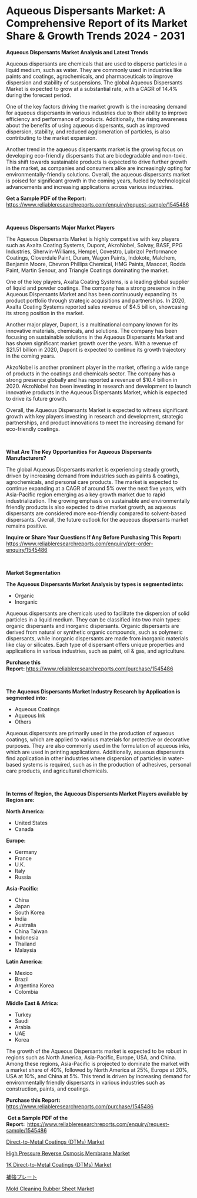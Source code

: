 <p><h1>Aqueous Dispersants Market: A Comprehensive Report of its Market Share & Growth Trends 2024 - 2031</h1></p><p><strong>Aqueous Dispersants Market Analysis and Latest Trends</strong></p>
<p><p>Aqueous dispersants are chemicals that are used to disperse particles in a liquid medium, such as water. They are commonly used in industries like paints and coatings, agrochemicals, and pharmaceuticals to improve dispersion and stability of suspensions. The global Aqueous Dispersants Market is expected to grow at a substantial rate, with a CAGR of 14.4% during the forecast period. </p><p>One of the key factors driving the market growth is the increasing demand for aqueous dispersants in various industries due to their ability to improve efficiency and performance of products. Additionally, the rising awareness about the benefits of using aqueous dispersants, such as improved dispersion, stability, and reduced agglomeration of particles, is also contributing to the market expansion.</p><p>Another trend in the aqueous dispersants market is the growing focus on developing eco-friendly dispersants that are biodegradable and non-toxic. This shift towards sustainable products is expected to drive further growth in the market, as companies and consumers alike are increasingly opting for environmentally-friendly solutions. Overall, the aqueous dispersants market is poised for significant growth in the coming years, fueled by technological advancements and increasing applications across various industries.</p></p>
<p><strong>Get a Sample PDF of the Report:&nbsp;</strong> <a href="https://www.reliableresearchreports.com/enquiry/request-sample/1545486">https://www.reliableresearchreports.com/enquiry/request-sample/1545486</a></p>
<p>&nbsp;</p>
<p><strong>Aqueous Dispersants Major Market Players</strong></p>
<p><p>The Aqueous Dispersants Market is highly competitive with key players such as Axalta Coating Systems, Dupont, AkzoNobel, Solvay, BASF, PPG Industries, Sherwin-Williams, Hempel, Covestro, Lubrizol Performance Coatings, Cloverdale Paint, Duram, Wagon Paints, Indokote, Malchem, Benjamin Moore, Chevron Phillips Chemical, HMG Paints, Mascoat, Rodda Paint, Martin Senour, and Triangle Coatings dominating the market.</p><p>One of the key players, Axalta Coating Systems, is a leading global supplier of liquid and powder coatings. The company has a strong presence in the Aqueous Dispersants Market and has been continuously expanding its product portfolio through strategic acquisitions and partnerships. In 2020, Axalta Coating Systems reported sales revenue of $4.5 billion, showcasing its strong position in the market.</p><p>Another major player, Dupont, is a multinational company known for its innovative materials, chemicals, and solutions. The company has been focusing on sustainable solutions in the Aqueous Dispersants Market and has shown significant market growth over the years. With a revenue of $21.51 billion in 2020, Dupont is expected to continue its growth trajectory in the coming years.</p><p>AkzoNobel is another prominent player in the market, offering a wide range of products in the coatings and chemicals sector. The company has a strong presence globally and has reported a revenue of $10.4 billion in 2020. AkzoNobel has been investing in research and development to launch innovative products in the Aqueous Dispersants Market, which is expected to drive its future growth.</p><p>Overall, the Aqueous Dispersants Market is expected to witness significant growth with key players investing in research and development, strategic partnerships, and product innovations to meet the increasing demand for eco-friendly coatings.</p></p>
<p>&nbsp;</p>
<p><strong>What Are The Key Opportunities For Aqueous Dispersants Manufacturers?</strong></p>
<p><p>The global Aqueous Dispersants market is experiencing steady growth, driven by increasing demand from industries such as paints & coatings, agrochemicals, and personal care products. The market is expected to continue expanding at a CAGR of around 5% over the next five years, with Asia-Pacific region emerging as a key growth market due to rapid industrialization. The growing emphasis on sustainable and environmentally friendly products is also expected to drive market growth, as aqueous dispersants are considered more eco-friendly compared to solvent-based dispersants. Overall, the future outlook for the aqueous dispersants market remains positive.</p></p>
<p><strong>Inquire or Share Your Questions If Any Before Purchasing This Report:</strong> <a href="https://www.reliableresearchreports.com/enquiry/pre-order-enquiry/1545486">https://www.reliableresearchreports.com/enquiry/pre-order-enquiry/1545486</a></p>
<p>&nbsp;</p>
<p><strong>Market Segmentation</strong></p>
<p><strong>The Aqueous Dispersants Market Analysis by types is segmented into:</strong></p>
<p><ul><li>Organic</li><li>Inorganic</li></ul></p>
<p><p>Aqueous dispersants are chemicals used to facilitate the dispersion of solid particles in a liquid medium. They can be classified into two main types: organic dispersants and inorganic dispersants. Organic dispersants are derived from natural or synthetic organic compounds, such as polymeric dispersants, while inorganic dispersants are made from inorganic materials like clay or silicates. Each type of dispersant offers unique properties and applications in various industries, such as paint, oil & gas, and agriculture.</p></p>
<p><strong>Purchase this Report:&nbsp;</strong><a href="https://www.reliableresearchreports.com/purchase/1545486">https://www.reliableresearchreports.com/purchase/1545486</a></p>
<p>&nbsp;</p>
<p><strong>The Aqueous Dispersants Market Industry Research by Application is segmented into:</strong></p>
<p><ul><li>Aqueous Coatings</li><li>Aqueous Ink</li><li>Others</li></ul></p>
<p><p>Aqueous dispersants are primarily used in the production of aqueous coatings, which are applied to various materials for protective or decorative purposes. They are also commonly used in the formulation of aqueous inks, which are used in printing applications. Additionally, aqueous dispersants find application in other industries where dispersion of particles in water-based systems is required, such as in the production of adhesives, personal care products, and agricultural chemicals.</p></p>
<p>&nbsp;</p>
<p><strong>In terms of Region, the Aqueous Dispersants Market Players available by Region are:</strong></p>
<p>
    <p> <strong> North America: </strong>
        <ul>
            <li>United States</li>
            <li>Canada</li>
        </ul>
        </p> 
    <p> <strong> Europe: </strong>
        <ul>
            <li>Germany</li>
            <li>France</li>
            <li>U.K.</li>
            <li>Italy</li>
            <li>Russia</li>
        </ul>
        </p> 
    <p> <strong> Asia-Pacific: </strong>
        <ul>
            <li>China</li>
            <li>Japan</li>
            <li>South Korea</li>
            <li>India</li>
            <li>Australia</li>
            <li>China Taiwan</li>
            <li>Indonesia</li>
            <li>Thailand</li>
            <li>Malaysia</li>
        </ul>
        </p> 
    <p> <strong> Latin America: </strong>
        <ul>
            <li>Mexico</li>
            <li>Brazil</li>
            <li>Argentina Korea</li>
            <li>Colombia</li>
        </ul>
        </p> 
    <p> <strong> Middle East & Africa: </strong>
        <ul>
            <li>Turkey</li>
            <li>Saudi</li>
            <li>Arabia</li>
            <li>UAE</li>
            <li>Korea</li>
        </ul>
    </p>
    </p>
<p><p>The growth of the Aqueous Dispersants market is expected to be robust in regions such as North America, Asia-Pacific, Europe, USA, and China. Among these regions, Asia-Pacific is projected to dominate the market with a market share of 40%, followed by North America at 25%, Europe at 20%, USA at 10%, and China at 5%. This trend is driven by increasing demand for environmentally friendly dispersants in various industries such as construction, paints, and coatings.</p></p>
<p><strong>Purchase this Report: </strong><a href="https://www.reliableresearchreports.com/purchase/1545486">https://www.reliableresearchreports.com/purchase/1545486</a></p>
<p>&nbsp;<strong>Get a Sample PDF of the Report:&nbsp;&nbsp;</strong><a href="https://www.reliableresearchreports.com/enquiry/request-sample/1545486">https://www.reliableresearchreports.com/enquiry/request-sample/1545486</a></p>
<p><strong></strong></p>
<p><p><a href="https://github.com/wwwkeltoum/Market-Research-Report-List-2/blob/main/direct-to-metal-coatings-dtms-market.md">Direct-to-Metal Coatings (DTMs) Market</a></p><p><a href="https://issuu.com/reportprime-2/docs/high-pressure-reverse-osmosis-membrane-market-size">High Pressure Reverse Osmosis Membrane Market</a></p><p><a href="https://github.com/gamblestampleyjenny50m5sl6/Market-Research-Report-List-1/blob/main/1k-direct-to-metal-coatings-dtms-market.md">1K Direct-to-Metal Coatings (DTMs) Market</a></p><p><a href="https://github.com/vhemk0794148/Market-Research-Report-List-1/blob/main/9545176368.md">補強プレート</a></p><p><a href="https://cat-emmental-94b.notion.site/Mold-Cleaning-Rubber-Sheet-Market-Research-Report-Reveals-The-Latest-Trends-And-Opportunities-of-thi-227423e3e2cc417db65ae8f091732b6d">Mold Cleaning Rubber Sheet Market</a></p></p>